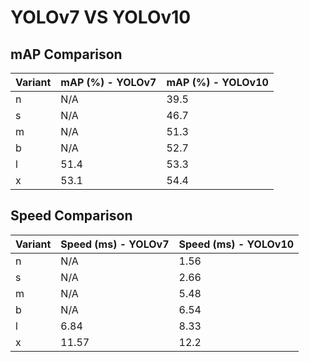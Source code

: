 ---
---
# YOLOv7 VS YOLOv10

## mAP Comparison

| Variant | mAP (%) - YOLOv7 | mAP (%) - YOLOv10 |
|---------|--------------------|--------------------|
| n | N/A | 39.5 |
| s | N/A | 46.7 |
| m | N/A | 51.3 |
| b | N/A | 52.7 |
| l | 51.4 | 53.3 |
| x | 53.1 | 54.4 |

## Speed Comparison

| Variant | Speed (ms) - YOLOv7 | Speed (ms) - YOLOv10 |
|---------|-----------------------|-----------------------|
| n | N/A | 1.56 |
| s | N/A | 2.66 |
| m | N/A | 5.48 |
| b | N/A | 6.54 |
| l | 6.84 | 8.33 |
| x | 11.57 | 12.2 |
